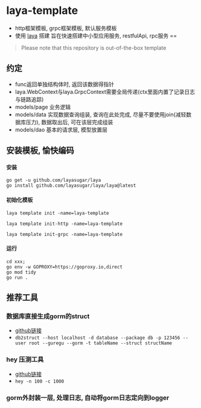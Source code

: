 # laya-template

- http框架模板, grpc框架模板, 默认服务模板
- 使用 [laya](https://github.com/layasugar/laya) 搭建 旨在快速搭建中小型应用服务, restfulApi, rpc服务 ==

> Please note that this repository is out-of-the-box template

## 约定

- func返回单独结构体时, 返回该数据得指针
- laya.WebContext与laya.GrpcContext需要全局传递(ctx里面内置了记录日志与链路追踪)
- models/page 业务逻辑
- models/data 实现数据查询组装, 查询在此处完成, 尽量不要使用join(减轻数据库压力), 数据取出后, 可在该层完成组装
- models/dao 基本的请求层, 模型放置层

## 安装模板, 愉快编码
#### 安装
```shell
go get -u github.com/layasugar/laya
go install github.com/layasugar/laya/laya@latest
```
#### 初始化模板
```shell
laya template init -name=laya-template

laya template init-http -name=laya-template

laya template init-grpc -name=laya-template
```
#### 运行
```shell
cd xxx;
go env -w GOPROXY=https://goproxy.io,direct
go mod tidy
go run .
```


## 推荐工具

### 数据库直接生成gorm的struct

- [github链接](https://github.com/Shelnutt2/db2struct)
- ```db2struct --host localhost -d database --package db -p 123456 --user root --guregu --gorm -t tableName --struct structName```

### hey 压测工具

- [github链接](https://github.com/rakyll/hey)
- ```hey -n 100 -c 1000```

### gorm外封装一层, 处理日志, 自动将gorm日志定向到logger